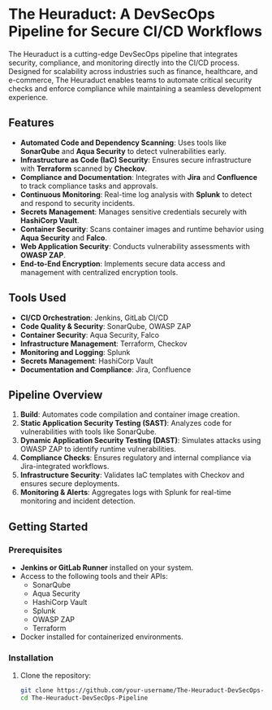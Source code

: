 # The Heuraduct: A DevSecOps Pipeline for Secure CI/CD Workflows

The Heuraduct is a cutting-edge DevSecOps pipeline that integrates security, compliance, and monitoring directly into the CI/CD process. Designed for scalability across industries such as finance, healthcare, and e-commerce, The Heuraduct enables teams to automate critical security checks and enforce compliance while maintaining a seamless development experience.

## Features
- **Automated Code and Dependency Scanning**: Uses tools like **SonarQube** and **Aqua Security** to detect vulnerabilities early.
- **Infrastructure as Code (IaC) Security**: Ensures secure infrastructure with **Terraform** scanned by **Checkov**.
- **Compliance and Documentation**: Integrates with **Jira** and **Confluence** to track compliance tasks and approvals.
- **Continuous Monitoring**: Real-time log analysis with **Splunk** to detect and respond to security incidents.
- **Secrets Management**: Manages sensitive credentials securely with **HashiCorp Vault**.
- **Container Security**: Scans container images and runtime behavior using **Aqua Security** and **Falco**.
- **Web Application Security**: Conducts vulnerability assessments with **OWASP ZAP**.
- **End-to-End Encryption**: Implements secure data access and management with centralized encryption tools.

## Tools Used
- **CI/CD Orchestration**: Jenkins, GitLab CI/CD
- **Code Quality & Security**: SonarQube, OWASP ZAP
- **Container Security**: Aqua Security, Falco
- **Infrastructure Management**: Terraform, Checkov
- **Monitoring and Logging**: Splunk
- **Secrets Management**: HashiCorp Vault
- **Documentation and Compliance**: Jira, Confluence

## Pipeline Overview
1. **Build**: Automates code compilation and container image creation.
2. **Static Application Security Testing (SAST)**: Analyzes code for vulnerabilities with tools like SonarQube.
3. **Dynamic Application Security Testing (DAST)**: Simulates attacks using OWASP ZAP to identify runtime vulnerabilities.
4. **Compliance Checks**: Ensures regulatory and internal compliance via Jira-integrated workflows.
5. **Infrastructure Security**: Validates IaC templates with Checkov and ensures secure deployments.
6. **Monitoring & Alerts**: Aggregates logs with Splunk for real-time monitoring and incident detection.

## Getting Started
### Prerequisites
- **Jenkins or GitLab Runner** installed on your system.
- Access to the following tools and their APIs:
  - SonarQube
  - Aqua Security
  - HashiCorp Vault
  - Splunk
  - OWASP ZAP
  - Terraform
- Docker installed for containerized environments.

### Installation
1. Clone the repository:
   ```bash
   git clone https://github.com/your-username/The-Heuraduct-DevSecOps-Pipeline.git
   cd The-Heuraduct-DevSecOps-Pipeline
